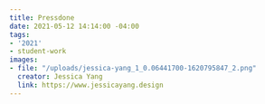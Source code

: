 ```yaml
---
title: Pressdone
date: 2021-05-12 14:14:00 -04:00
tags:
- '2021'
- student-work
images:
- file: "/uploads/jessica-yang_1_0.06441700-1620795847_2.png"
  creator: Jessica Yang
  link: https://www.jessicayang.design
---
```


